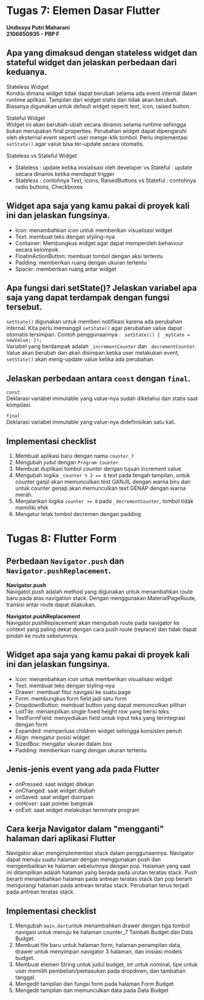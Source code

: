 # Tugas 7: Elemen Dasar Flutter

**Undissya Putri Maharani**<br>
**2106650935 - PBP F**

##  Apa yang dimaksud dengan stateless widget dan stateful widget dan jelaskan perbedaan dari keduanya. ## 

Stateless Widget <br>
Kondisi dimana widget tidak dapat berubah selama ada event internal dalam runtime aplikasi. Tampilan dari widget statis dan tidak akan berubah. Biasanya digunakan untuk default widget seperti text, icon, raised button.<br>

Stateful Widget<br>
Widget ini akan berubah-ubah secara dinamis selama runtime sehingga bukan merupakan final properties. Perubahan widget dapat dipengaruhi oleh eksternal event seperti user menge-klik tombol. Perlu implementasi `setState()` agar value bisa ter-update secara otomatis.

Stateless vs Stateful Widget<br>
- Stateless : update ketika inisialisasi oleh developer vs Stateful : update secara dinamis ketika mendapat trigger<br>
- Stateless : contohnya Text, icons, RaisedButtons vs Stateful : contohnya radio buttons, Checkboxes<br>

## Widget apa saja yang kamu pakai di proyek kali ini dan jelaskan fungsinya. ##

- Icon: menambahkan icon untuk memberikan visualisasi widget
- Text: membuat teks dengan styling-nya
- Container: Membungkus widget agar dapat memperoleh behaviour secara kelompok 
- FloatinActionButton: membuat tombol dengan aksi tertentu
- Padding: memberikan ruang dengan ukuran tertentu
- Spacer: memberikan ruang antar widget


##  Apa fungsi dari setState()? Jelaskan variabel apa saja yang dapat terdampak dengan fungsi tersebut. ##

`setState()` digunakan untuk memberi notifikasi karena ada perubahan internal. Kita perlu memanggil `setState()` agar perubahan value dapat otomatis tersimpan. Contoh penggunaannya :
```  setState(() { _myState = newValue; }); ```
<br>
Variabel yang berdampak adalah `_incrementCounter` dan `_decrementCounter`. Value akan berubah dan akan disimpan ketika user melakukan event, `setState()` akan meng-update value ketika ada perubahan.<br>

##  Jelaskan perbedaan antara `const` dengan `final`. ##

`const`<br>
Deklarasi variabel immutable yang value-nya sudah diketahui dan statis saat kompilasi. <br>

`final`<br>
Deklarasi variabel immutable yang value-nya didefinisikan satu kali.<br>

##  Implementasi checklist ##

1. Membuat aplikasi baru dengan nama `counter_7` <br>
2. Mengubah judul dengan `Program Counter` <br>
3. Membuat duplikasi tombol counter dengan tujuan increment value <br>
4. Mengubah logika ` _counter % 2 == 0 ` text pada tengah tampilan, untuk counter ganjil akan memunculkan text GANJIL dengan warna biru dan untuk counter genap akan memunculkan text GENAP dengan warna merah. <br>
5. Menjalankan logika `counter >= 0` pada `_decrementCounter`, tombol tidak memiliki efek <br>
6. Mengatur letak tombol decremen dengan padding <br>

# Tugas 8: Flutter Form

##  Perbedaan `Navigator.push` dan `Navigator.pushReplacement`. ## 

<b> Navigator.push </b><br>
Navigator.push adalah method yang digunakan untuk menambahkan route baru pada atas navigation stack. Dengan menggunakan MaterialPageRoute, transisi antar route dapat dilakukan. <br>

<b> Navigator.pushReplacement </b><br>
Navigator.pushReplacement akan mengubah route pada navigator ke context yang paling dekat dengan cara push route (replace) dan tidak dapat pindah ke route sebelumnya.

## Widget apa saja yang kamu pakai di proyek kali ini dan jelaskan fungsinya. ##

- Icon: menambahkan icon untuk memberikan visualisasi widget
- Text: membuat teks dengan styling-nya
- Drawer: membuat fitur navigasi ke suatu page
- Form: membungkus form field jadi satu form
- DropdownButton: membuat button yang dapat memunculkan pilihan
- ListTile: menampilkan single fixed height row yang berisi teks
- TextFormField: menyediakan field untuk input teks yang terintegrasi dengan form
- Expanded: memperluas children widget sehingga konsisten penuh
- Align: mengatur posisi widget
- SizedBox: mengatur ukuran dalam box
- Padding: memberikan ruang dengan ukuran tertentu


##  Jenis-jenis event yang ada pada Flutter ##

- onPressed: saat widget ditekan
- onChanged: saat widget diubah
- onSaved: saat widget disimpan
- onHover: saat pointer bergerak
- onExit: saat widget melakukan terminate program

##  Cara kerja Navigator dalam "mengganti" halaman dari aplikasi Flutter ##

Navigator akan mengimplementasi stack dalam penggunaannya. Navigator dapat menuju suatu halaman dengan menggunakan push dan mengembalikan ke halaman sebelumnya dengan pop. Halaman yang saat ini ditampilkan adalah halaman yang berada pada urutan teratas stack. Push berarti menambahkan halaman pada antrean teratas stack dan pop berarti mengurangi halaman pada antrean teratas stack. Perubahan terus terjadi pada antrean teratas stack. <br>

##  Implementasi checklist ##

1. Mengubah `main.dart`untuk menambahkan drawer dengan tiga tombol navigasi untuk menuju ke halaman counter_7 Tambah Budget dan Data Budget. <br>
2. Membuat file baru untuk halaman form, halaman penampilan data, drawer untuk menyimpan navigator 3 halaman, dan inisiasi models budget. <br>
3. Membuat elemen String untuk judul budget, int untuk nominal, tipe untuk user memilih pembelian/pemasukan pada dropdown, dan tambahan tanggal. <br>
4. Mengedit tampilan dan fungsi form pada halaman Form Budget <br>
5. Mengedit tampilan dan memunculkan data pada Data Budget <br>